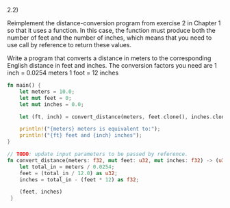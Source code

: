 2.2)

Reimplement the distance-conversion program from exercise 2 in Chapter 1 so 
that it uses a function. In this case, the function must produce both the 
number of feet and the number of inches, which means that you need to use 
call by reference to return these values.

Write a program that converts a distance in meters to the corresponding 
English distance in feet and inches. The conversion factors you need are
1 inch = 0.0254 meters 
1 foot = 12 inches

```rust
fn main() {
    let meters = 10.0;
    let mut feet = 0;
    let mut inches = 0.0;

    let (ft, inch) = convert_distance(meters, feet.clone(), inches.clone());

    println!("{meters} meters is equivalent to:");
    println!("{ft} feet and {inch} inches");
}

// TODO: update input parameters to be passed by reference.
fn convert_distance(meters: f32, mut feet: u32, mut inches: f32) -> (u32, f32) {
    let total_in = meters / 0.0254;
    feet = (total_in / 12.0) as u32;
    inches = total_in - (feet * 12) as f32;

    (feet, inches)
 }
```